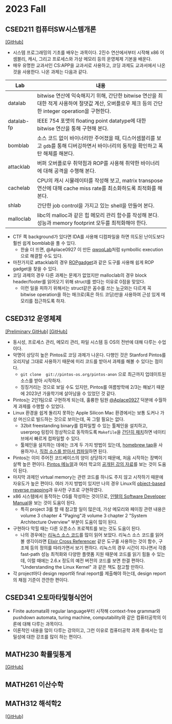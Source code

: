 # 2023 Fall

## CSED211 컴퓨터SW시스템개론

[[GitHub]](https://github.com/sohnryang/csed211)

- 시스템 프로그래밍의 기초를 배우는 과목이다. 2진수 연산에서부터 시작해 x86 어셈블리, 캐시, 그리고 프로세스와 가상 메모리 등의 운영체제 기본을 배운다.
- 매우 유명한 교과서인 CS:APP을 교과서로 사용하고, 코딩 과제도 교과서에서 나온 것을 사용한다. 나온 과제는 다음과 같다.

| Lab        | 내용                                                         |
| ---------- | ------------------------------------------------------------ |
| datalab    | bitwise 연산에 익숙해지기 위해, 간단한 bitwise 연산을 최대한 적게 사용하여 절댓값 계산, 오버플로우 체크 등의 간단한 integer operation을 구현한다. |
| datalab-fp | IEEE 754 포맷의 floating point datatype에 대한 bitwise 연산을 통해 구현해 본다. |
| bomblab    | 소스 코드 없이 바이너리만 주어졌을 때, 디스어셈블리를 보고 `gdb`를 통해 디버깅하면서 바이너리의 동작을 확인하고 폭탄 해체를 해본다. |
| attacklab  | 버퍼 오버플로우 취약점과 ROP를 사용해 취약한 바이너리에 대해 공격을 수행해 본다. |
| cachelab   | CPU의 캐시 시뮬레이터를 작성해 보고, matrix transpose 연산에 대해 cache miss rate를 최소화하도록 최적화를 해 본다. |
| shlab      | 간단한 job control을 가지고 있는 shell을 만들어 본다.        |
| malloclab  | libc의 malloc과 같은 힙 메모리 관리 함수를 작성해 본다. 성능과 memory footprint 모두를 최적화해야 한다. |

- CTF 쪽 background가 있다면 IDA를 사용해 디컴파일을 하면 의도된 난이도보다 훨씬 쉽게 bomblab을 풀 수 있다.
  - 한술 더 뜨면, @Aplace0927 이 만든 [qwoqLab](https://github.com/Aplace0927/qwoqLab)처럼 symbollic execution으로 해결할 수도 있다.
- 마찬가지로 attacklab의 경우 [ROPgadget](https://github.com/JonathanSalwan/ROPgadget)과 같은 도구를 사용해 쉽게 ROP gadget을 찾을 수 있다.
- 코딩 과제의 경우 다른 과제는 문제가 없었지만 malloclab의 경우 block header/footer를 읽어오기 위해 struct를 썼다는 이유로 0점을 맞았다.
  - 이런 일을 피하기 위해서는 struct같은 꼼수를 쓰는 [누구](https://github.com/sohnryang)와는 다르게 꼭 bitwise operation을 하는 매크로(혹은 하드 코딩)만을 사용하여 근성 있게 메모리를 접근하도록 하자.

## CSED312 운영체제

[[Preliminary GitHub]](https://github.com/sohnryang/pintos) [[GitHub]](https://github.com/sohnryang/csed312)

- 동시성, 프로세스 관리, 메모리 관리, 파일 시스템 등 OS의 전반에 대해 다루는 수업이다.
- 악명이 상당히 높은 Pintos로 코딩 과제가 나온다. 다행인 것은 Stanford Pintos를 오리지널 그대로 사용하기 때문에 미리 코드를 받아서 과제를 해볼 수 있다는 점이다.
  - `git clone  git://pintos-os.org/pintos-anon` 으로 최근까지 업데이트된 소스를 받아 시작하자.
  - 징징거리는 것으로 보일 수도 있지만, Pintos를 여름방학에 2/3는 해놨기 때문에 2023년 가을학기에 살아남을 수 있었던 것 같다.
- Pintos는 2인1팀으로 구현하게 되는데, 훌륭한 팀원 [@Aplace0927](https://github.com/Aplace0927) 덕분에 수월하게 과제를 수행할 수 있었다.
- Linux 환경을 쉽게 돌리지 못하는 Apple Silicon Mac 환경에서는 보통 도커나 가상 머신으로 빌드하는 것으로 보이는데, 꼭 그럴 필요는 없다.
  - 32bit freestanding binary를 컴파일할 수 있는 툴체인을 설치하고, userprog 링킹이 정상적으로 동작하도록 `Makefile`을 [간단히 패치](https://github.com/sohnryang/csed312/commit/eca4757ef16033c9bfd5fb7c2742d980ff0420b1)하면 네이티브에서 빠르게 컴파일할 수 있다.
  - 툴체인을 설치하는 데에는 크게 두 가지 방법이 있는데, [homebrew tap](https://github.com/nativeos/homebrew-i386-elf-toolchain)을 사용하거나, [직접 소스를 받아서 컴파일](https://wiki.osdev.org/GCC_Cross-Compiler)하면 된다.
- Pintos는 이미 주어진 코드베이스의 양이 상당하기 때문에, 처음 시작하는 장벽이 살짝 높은 편이다. [Pintos 메뉴얼](https://web.stanford.edu/class/cs140/projects/pintos/pintos.html)과 여러 학교의 [공개된 강의 자료](https://oslab.kaist.ac.kr/pintosslides/)를 보는 것이 도움이 된다.
- 마지막 과제인 virtual memory는 관련 코드를 하나도 주지 않고 시작하기 때문에 자유도가 높은 편이다. 여러 가지 방법이 있지만 나의 경우 Linux의 [object-based reverse mapping](https://lwn.net/Articles/75198/)과 유사한 구조로 구현하였다.
- x86 시스템에서 동작하는 OS를 작성하는 것이므로, [인텔의 Software Developer Manual](https://www.intel.com/content/www/us/en/developer/articles/technical/intel-sdm.html)을 보는 것이 도움이 된다.
  - 특히 project 3를 할 때 참고할 일이 많은데, 가상 메모리와 페이징 관련 내용은 volume 3 chapter 4 "Paging"과 volume 3 chapter 2 "System Architecture Overview" 부분이 도움이 많이 된다.
- 구현하다 막힐 때는 다른 오픈소스 프로젝트를 보는 것도 도움이 된다.
  - 나의 경우에는 [리눅스 소스 코드](https://github.com/torvalds/linux)를 많이 읽어 보았다. 리눅스 소스 코드를 읽어 볼 생긱이라면 [Elixir Cross Referencer](https://elixir.bootlin.com/linux/v6.10.7/source) 같은 도구를 사용하는 것이 함수, 구조체 등의 정의를 따라가면서 보기 편하다. 리눅스의 경우 시간이 지나면서 각종 fast-path 성능 최적화와 다양한 플랫폼 지원 때문에 코드를 읽기 힘들 수 있는데, 이럴 때에는 2.6.x 정도의 예전 버전의 코드를 보면 한결 편하다. "Understanding the Linux Kernel" 과 같은 책도 참고할 만하다.
- 각 project마다 design report와 final report를 제출해야 하는데, design report의 채점 기준이 깐깐한 편이다.

## CSED341 오토마타및형식언어

- Finite automata와 regular language부터 시작해 context-free grammar와 pushdown automata, turing machine, computability와 같은 컴퓨터공학의 이론에 대해 다루는 과목이다.
- 이론적인 내용을 많이 다루는 강의이고, 그런 이유로 컴퓨터공학 과목 중에서는 엄밀성에 대한 강조를 많이 하는 편이다.

## MATH230 확률및통계

[[GitHub]](https://github.com/sohnryang/math230)

## MATH261 이산수학

## MATH312 해석학2

[[GitHub]](https://github.com/sohnryang/math312)